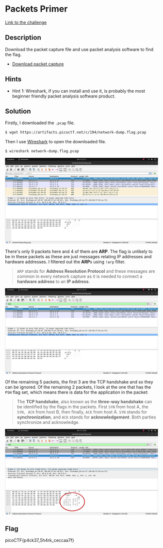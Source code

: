 # Packets Primer

[Link to the challenge](https://play.picoctf.org/practice/challenge/286)

## Description

Download the packet capture file and use packet analysis software to find the flag.

- [Download packet capture](https://artifacts.picoctf.net/c/194/network-dump.flag.pcap)

## Hints

- Hint 1: Wireshark, if you can install and use it, is probably the most beginner friendly packet analysis software product.

## Solution

Firstly, I downloaded the `.pcap` file.

```bash
$ wget https://artifacts.picoctf.net/c/194/network-dump.flag.pcap
```

Then I use [Wireshark](https://www.wireshark.org/) to open the downloaded file.

```bash
$ wireshark network-dump.flag.pcap
```

![](./ss1.png)

There's only 9 packets here and 4 of them are **ARP**. The flag is unlikely to be in these packets as these are just messages relating IP addresses and hardware addresses. I filtered out the **ARP**s using `!arp` filter.

> `ARP` stands for **Address Resolution Protocol** and these messages are common in every network capture as it is needed to connect a **hardware address** to an **IP address**.

![](./ss2.png)

Of the remaining 5 packets, the first 3 are the TCP handshake and so they can be ignored. Of the remaining 2 packets, I look at the one that has the `PSH` flag set, which means there is data for the application in the packet:

> The **TCP handshake**, also known as the **three-way handshake** can be identified by the flags in the packets. First `SYN` from host A, the `SYN, ACK` from host B, then finally, `ACK` from host A. `SYN` stands for **synchronization**, and `ACK` stands for **acknowledgement**. Both parties synchronize and acknowledge.

![](./ss3.png)

## Flag

picoCTF{p4ck37_5h4rk_ceccaa7f}
